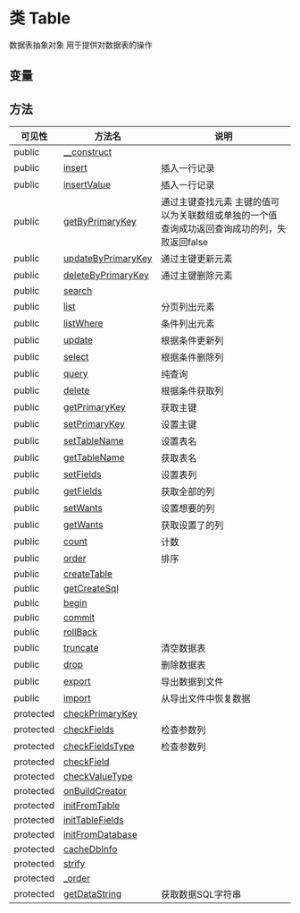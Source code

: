 #  类 Table

数据表抽象对象
用于提供对数据表的操作



## 变量


## 方法


| 可见性 | 方法名 | 说明 |
|--------|-------|------|
| public|[__construct](Table/__construct.md) |  |
| public|[insert](Table/insert.md) | 插入一行记录 |
| public|[insertValue](Table/insertValue.md) | 插入一行记录 |
| public|[getByPrimaryKey](Table/getByPrimaryKey.md) | 通过主键查找元素 主键的值可以为关联数组或单独的一个值 查询成功返回查询成功的列，失败返回false  |
| public|[updateByPrimaryKey](Table/updateByPrimaryKey.md) | 通过主键更新元素  |
| public|[deleteByPrimaryKey](Table/deleteByPrimaryKey.md) | 通过主键删除元素  |
| public|[search](Table/search.md) |  |
| public|[list](Table/list.md) | 分页列出元素  |
| public|[listWhere](Table/listWhere.md) | 条件列出元素  |
| public|[update](Table/update.md) | 根据条件更新列  |
| public|[select](Table/select.md) | 根据条件删除列  |
| public|[query](Table/query.md) | 纯查询  |
| public|[delete](Table/delete.md) | 根据条件获取列  |
| public|[getPrimaryKey](Table/getPrimaryKey.md) | 获取主键  |
| public|[setPrimaryKey](Table/setPrimaryKey.md) | 设置主键  |
| public|[setTableName](Table/setTableName.md) | 设置表名  |
| public|[getTableName](Table/getTableName.md) | 获取表名  |
| public|[setFields](Table/setFields.md) | 设置表列  |
| public|[getFields](Table/getFields.md) | 获取全部的列  |
| public|[setWants](Table/setWants.md) | 设置想要的列  |
| public|[getWants](Table/getWants.md) | 获取设置了的列  |
| public|[count](Table/count.md) | 计数  |
| public|[order](Table/order.md) | 排序  |
| public|[createTable](Table/createTable.md) |  |
| public|[getCreateSql](Table/getCreateSql.md) |  |
| public|[begin](Table/begin.md) |  |
| public|[commit](Table/commit.md) |  |
| public|[rollBack](Table/rollBack.md) |  |
| public|[truncate](Table/truncate.md) | 清空数据表  |
| public|[drop](Table/drop.md) | 删除数据表  |
| public|[export](Table/export.md) | 导出数据到文件  |
| public|[import](Table/import.md) | 从导出文件中恢复数据  |
| protected|[checkPrimaryKey](Table/checkPrimaryKey.md) |  |
| protected|[checkFields](Table/checkFields.md) | 检查参数列  |
| protected|[checkFieldsType](Table/checkFieldsType.md) | 检查参数列  |
| protected|[checkField](Table/checkField.md) |  |
| protected|[checkValueType](Table/checkValueType.md) |  |
| protected|[onBuildCreator](Table/onBuildCreator.md) |  |
| protected|[initFromTable](Table/initFromTable.md) |  |
| protected|[initTableFields](Table/initTableFields.md) |  |
| protected|[initFromDatabase](Table/initFromDatabase.md) |  |
| protected|[cacheDbInfo](Table/cacheDbInfo.md) |  |
| protected|[strify](Table/strify.md) |  |
| protected|[_order](Table/_order.md) |  |
| protected|[getDataString](Table/getDataString.md) | 获取数据SQL字符串  |
